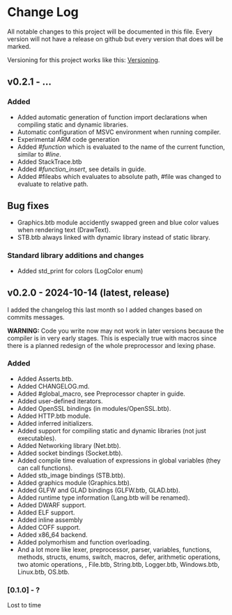
# Change Log
All notable changes to this project will be documented in this file. Every version will not have a release on github but every version that does will be marked.
 
Versioning for this project works like this: [Versioning](/docs/details/05-Versioning.md).
 
## v0.2.1 - ...

### Added
- Added automatic generation of function import declarations when compiling static and dynamic libraries.
- Automatic configuration of MSVC environment when running compiler.
- Experimental ARM code generation
- Added *#function* which is evaluated to the name of the current function, similar to *#line*.
- Added StackTrace.btb
- Added *#function_insert*, see details in guide.
- Added #fileabs which evaluates to absolute path, #file was changed to evaluate to relative path.

## Bug fixes
- Graphics.btb module accidently swapped green and blue color values when rendering text (DrawText).
- STB.btb always linked with dynamic library instead of static library.

### Standard library additions and changes
- Added std_print for colors (LogColor enum)
 
## v0.2.0 - 2024-10-14 (**latest**, **release**)
I added the changelog this last month so I added changes based on commits messages.

**WARNING:** Code you write now may not work in later versions because the compiler is in very early stages. This is especially true with macros since there is a planned redesign of the whole preprocessor and lexing phase.

### Added
- Added Asserts.btb.
- Added CHANGELOG.md.
- Added #global_macro, see Preprocessor chapter in guide.
- Added user-defined iterators.
- Added OpenSSL bindings (in modules/OpenSSL.btb).
- Added HTTP.btb module.
- Added inferred initializers.
- Added support for compiling static and dynamic libraries (not just executables).
- Added Networking library (Net.btb).
- Added socket bindings (Socket.btb).
- Added compile time evaluation of expressions in global variables (they can call functions).
- Added stb_image bindings (STB.btb).
- Added graphics module (Graphics.btb).
- Added GLFW and GLAD bindings (GLFW.btb, GLAD.btb).
- Added runtime type information (Lang.btb will be renamed).
- Added DWARF support.
- Added ELF support.
- Added inline assembly
- Added COFF support.
- Added x86_64 backend.
- Added polymorhism and function overloading.
- And a lot more like lexer, preprocessor, parser, variables, functions, methods, structs, enums, switch, macros, defer, arithmetic operations, two atomic operations, , File.btb, String.btb, Logger.btb, Windows.btb, Linux.btb, OS.btb.

### [0.1.0] - ?
Lost to time